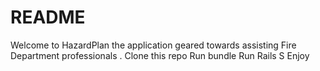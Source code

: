 # README

Welcome to HazardPlan the application geared towards assisting Fire Department professionals .
Clone this repo 
Run bundle 
Run Rails S 
Enjoy 

